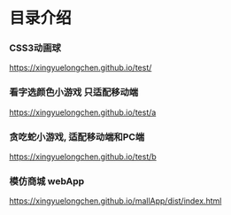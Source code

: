# 目录介绍

### CSS3动画球
https://xingyuelongchen.github.io/test/

### 看字选颜色小游戏  只适配移动端
https://xingyuelongchen.github.io/test/a

### 贪吃蛇小游戏, 适配移动端和PC端
https://xingyuelongchen.github.io/test/b

### 模仿商城 webApp
https://xingyuelongchen.github.io/mallApp/dist/index.html
